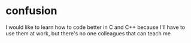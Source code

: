 # confusion
I would like to learn how to code better in C and C++ because I'll have to use them at work, but there's no one colleagues that can teach me  
